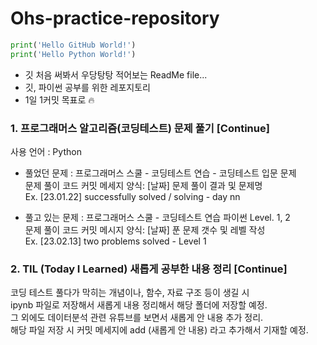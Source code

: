 # Ohs-practice-repository
``` python
print('Hello GitHub World!')
print('Hello Python World!')
```
* 깃 처음 써봐서 우당탕탕 적어보는 ReadMe file...
* 깃, 파이썬 공부를 위한 레포지토리
* 1일 1커밋 목표로 🔥

### 1. 프로그래머스 알고리즘(코딩테스트) 문제 풀기 [Continue]
사용 언어 : Python   
   
* 풀었던 문제 : 프로그래머스 스쿨 - 코딩테스트 연습 - 코딩테스트 입문 문제   
문제 풀이 코드 커밋 메세지 양식: [날짜] 문제 풀이 결과 및 문제명   
Ex. [23.01.22] successfully solved / solving - day nn   
   
* 풀고 있는 문제 : 프로그래머스 스쿨 - 코딩테스트 연습 파이썬 Level. 1, 2   
문제 풀이 코드 커밋 메시지 양식: [날짜] 푼 문제 갯수 및 레벨 작성   
Ex. [23.02.13] two problems solved - Level 1   

### 2. TIL (Today I Learned) 새롭게 공부한 내용 정리 [Continue]
코딩 테스트 풀다가 막히는 개념이나, 함수, 자료 구조 등이 생길 시   
ipynb 파일로 저장해서 새롭게 내용 정리해서 해당 폴더에 저장할 예정.   
그 외에도 데이터분석 관련 유튜브를 보면서 새롭게 안 내용 추가 정리.   
해당 파일 저장 시 커밋 메세지에 add (새롭게 안 내용) 라고 추가해서 기재할 예정.
